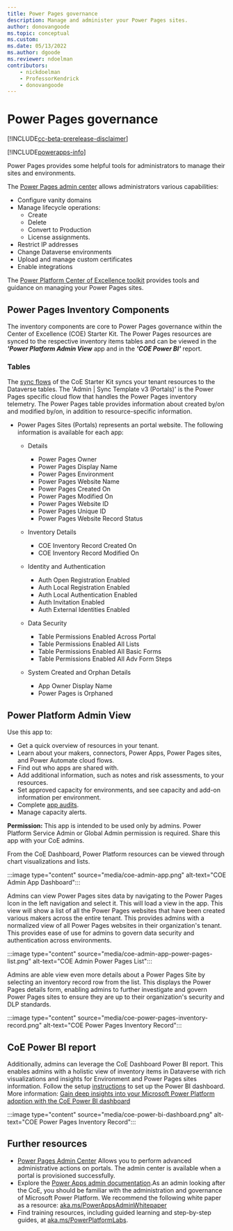 ```yaml
---
title: Power Pages governance
description: Manage and administer your Power Pages sites.
author: donovangoode
ms.topic: conceptual
ms.custom: 
ms.date: 05/13/2022
ms.author: dgoode
ms.reviewer: ndoelman
contributors:
    - nickdoelman
    - ProfessorKendrick
    - donovangoode
---
```


# Power Pages governance

[!INCLUDE[cc-beta-prerelease-disclaimer](../includes/cc-beta-prerelease-disclaimer.md)]

[!INCLUDE[powerapps-info](../includes/cc-powerapps-info.md)]

Power Pages provides some helpful tools for administrators to manage their sites and environments.

The [Power Pages admin center](admin-overview.md) allows administrators various capabilities:
- Configure vanity domains
- Manage lifecycle operations:
    - Create
    - Delete
    - Convert to Production
    - License assignments.
- Restrict IP addresses
- Change Dataverse environments
- Upload and manage custom certificates
- Enable integrations

The [Power Platform Center of Excellence toolkit](/power-platform/guidance/coe/starter-kit) provides tools and guidance on managing your Power Pages sites.

## Power Pages Inventory Components

The inventory components are core to Power Pages governance within the Center of Excellence (COE) Starter Kit. The Power Pages resources are synced to the  respective inventory items tables and can be viewed in the ***'Power Platform Admin View*** app and in the ***'COE Power BI'*** report.

### Tables
The [sync flows](/power-platform/guidance/coe/core-components#flows) of the CoE Starter Kit syncs your tenant resources to the Dataverse tables. The 'Admin | Sync Template v3 (Portals)'  is the Power Pages specific cloud flow that handles the Power Pages inventory telemetry. The Power Pages table provides information about created by/on and modified by/on, in addition to resource-specific information.
- Power Pages Sites (Portals) represents an portal website. The following information is available for each app:
	
    - Details
    	- Power Pages Owner
    	- Power Pages Display Name
    	- Power Pages Environment
    	- Power Pages Website Name
    	- Power Pages Created On
    	- Power Pages Modified On
    	- Power Pages Website ID
    	- Power Pages Unique ID
    	- Power Pages Website Record Status

    - Inventory Details
        - COE Inventory Record Created On
        - COE Inventory Record Modified On
			
    - Identity and Authentication
    	- Auth Open Registration Enabled
    	- Auth Local Registration Enabled
    	- Auth Local Authentication Enabled
    	- Auth Invitation Enabled
        - Auth External Identities Enabled
	
    - Data Security
    	- Table Permissions Enabled Across Portal
    	- Table Permissions Enabled All Lists
    	- Table Permissions Enabled All Basic Forms
    	- Table Permissions Enabled All Adv Form Steps
	
    - System Created and Orphan Details
    	- App Owner Display Name
    	- Power Pages is Orphaned
	
	
## Power Platform Admin View
Use this app to:
- Get a quick overview of resources in your tenant.
- Learn about your makers, connectors, Power Apps, Power Pages sites, and Power Automate cloud flows.
- Find out who apps are shared with.
- Add additional information, such as notes and risk assessments, to your resources.
- Set approved capacity for environments, and see capacity and add-on information per environment.
- Complete [app audits](https://docs.microsoft.com/en-us/power-platform/guidance/coe/example-processes).
- Manage capacity alerts.

**Permission:** This app is intended to be used only by admins. Power Platform Service Admin or Global Admin permission is required. Share this app with your CoE admins.


From the CoE Dashboard, Power Platform resources can be viewed through chart visualizations and lists.

:::image type="content" source="media/coe-admin-app.png" alt-text="COE Admin App Dashboard":::

Admins can view Power Pages sites data by navigating to the Power Pages Icon in the left navigation and select it. This will load a view in the app. This view will show a list of all the Power Pages websites  that have been created various makers across the entire tenant. This provides admins with a normalized view of all Power Pages websites in their organization's tenant. This provides ease of use for admins to govern data security and authentication across environments.

:::image type="content" source="media/coe-admin-app-power-pages-list.png" alt-text="COE Admin Power Pages List":::

Admins are able view even more details about a Power Pages Site by selecting  an inventory record row from the list. This displays the Power Pages details form, enabling admins to further investigate and govern Power Pages sites to ensure they are up to their organization's security and DLP standards.

:::image type="content" source="media/coe-power-pages-inventory-record.png" alt-text="COE Power Pages Inventory Record":::

## CoE Power BI report

Additionally, admins can leverage the CoE Dashboard  Power BI report. This enables admins with a holistic view of inventory items in Dataverse with rich visualizations and insights for Environment and Power Pages sites information. 
Follow the setup [instructions](https://docs.microsoft.com/en-us/power-platform/guidance/coe/setup-powerbi) to set up the Power BI dashboard. More information: [Gain deep insights into your Microsoft Power Platform adoption with the CoE Power BI dashboard](https://docs.microsoft.com/en-us/power-platform/guidance/coe/power-bi)

:::image type="content" source="media/coe-power-bi-dashboard.png" alt-text="COE Power Pages Inventory Record":::


## Further resources
- [Power Pages Admin Center](https://docs.microsoft.com/en-us/power-apps/maker/portals/admin/admin-overview) Allows you to perform advanced administrative actions on portals. The admin center is available when a portal is provisioned successfully.
- Explore the [Power Apps admin documentation](https://docs.microsoft.com/en-us/power-platform/admin/admin-documentation).As an admin looking after the CoE, you should be familiar with the administration and governance of Microsoft Power Platform. We recommend the following white paper as a resource: [aka.ms/PowerAppsAdminWhitepaper](https://aka.ms/powerappsadminwhitepaper)
- Find training resources, including guided learning and step-by-step guides, at [aka.ms/PowerPlatformLabs](https://aka.ms/powerplatformlabs).
